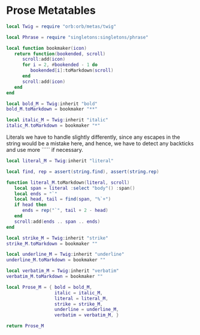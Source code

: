 # Prose Metatables


```lua
local Twig = require "orb:orb/metas/twig"

local Phrase = require "singletons:singletons/phrase"
```

```lua
local function bookmaker(icon)
   return function(bookended, scroll)
      scroll:add(icon)
      for i = 2, #bookended - 1 do
         bookended[i]:toMarkdown(scroll)
      end
      scroll:add(icon)
   end
end
```

```lua
local bold_M = Twig:inherit "bold"
bold_M.toMarkdown = bookmaker "**"
```

```lua
local italic_M = Twig:inherit "italic"
italic_M.toMarkdown = bookmaker "*"
```

Literals we have to handle slightly differently, since any escapes in the
string would be a mistake here, and hence, we have to detect any backticks and
use more ````` if necessary\.

```lua
local literal_M = Twig:inherit "literal"

local find, rep = assert(string.find), assert(string.rep)

function literal_M.toMarkdown(literal, scroll)
   local span = literal :select "body"() :span()
   local ends = "`"
   local head, tail = find(span, "%`+")
   if head then
      ends = rep("`", tail + 2 - head)
   end
   scroll:add(ends .. span .. ends)
end
```

```lua
local strike_M = Twig:inherit "strike"
strike_M.toMarkdown = bookmaker ""
```

```lua
local underline_M = Twig:inherit "underline"
underline_M.toMarkdown = bookmaker ""
```

```lua
local verbatim_M = Twig:inherit "verbatim"
verbatim_M.toMarkdown = bookmaker ""
```

```lua
local Prose_M = { bold = bold_M,
                  italic = italic_M,
                  literal = literal_M,
                  strike = strike_M,
                  underline = underline_M,
                  verbatim = verbatim_M, }
```


```lua
return Prose_M
```
